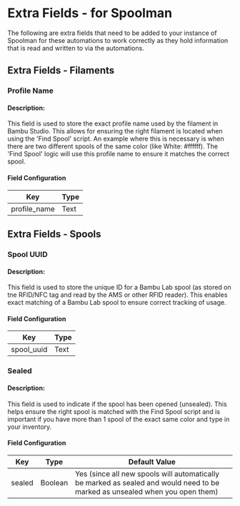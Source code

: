 # Extra Fields - for Spoolman

The following are extra fields that need to be added to your instance of Spoolman for these automations to work correctly as they hold information that is read and written to via the automations.

## Extra Fields - Filaments

### Profile Name
#### Description:
This field is used to store the exact profile name used by the filament in Bambu Studio. This allows for ensuring the right filament is located when using the 'Find Spool' script. An example where this is necessary is when there are two different spools of the same color (like White: #ffffff). The 'Find Spool' logic will use this profile name to ensure it matches the correct spool.

#### Field Configuration
Key | Type
---------|----------
 profile_name | Text

## Extra Fields - Spools
### Spool UUID
#### Description:
This field is used to store the unique ID for a Bambu Lab spool (as stored on tne RFID/NFC tag and read by the AMS or other RFID reader). This enables exact matching of a Bambu Lab spool to ensure correct tracking of usage.

#### Field Configuration
Key | Type
---------|----------
 spool_uuid | Text

### Sealed
#### Description:
This field is used to indicate if the spool has been opened (unsealed). This helps ensure the right spool is matched with the Find Spool script and is important if you have more than 1 spool of the exact same color and type in your inventory.

#### Field Configuration
Key | Type | Default Value
---------|----------|----------
 sealed | Boolean | Yes (since all new spools will automatically be marked as sealed and would need to be marked as unsealed when you open them)